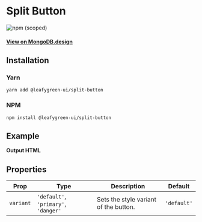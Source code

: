 # Split Button

![npm (scoped)](https://img.shields.io/npm/v/@leafygreen-ui/split-button.svg)

#### [View on MongoDB.design](https://www.mongodb.design/component/split-button/example/)

## Installation

### Yarn

```shell
yarn add @leafygreen-ui/split-button
```

### NPM

```shell
npm install @leafygreen-ui/split-button
```

## Example

**Output HTML**

## Properties

| Prop      | Type                                 | Description                           | Default     |
| --------- | ------------------------------------ | ------------------------------------- | ----------- |
| `variant` | `'default'`, `'primary'`, `'danger'` | Sets the style variant of the button. | `'default'` |
